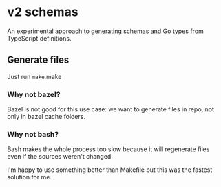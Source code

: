 # v2 schemas

An experimental approach to generating schemas and Go types from
TypeScript definitions.

## Generate files

Just run `make`.make

### Why not bazel?

Bazel is not good for this use case: we want to generate files in repo,
not only in bazel cache folders.

### Why not bash?

Bash makes the whole process too slow because it will regenerate files
even if the sources weren't changed.

I'm happy to use something better than Makefile but this was the
fastest solution for me.
